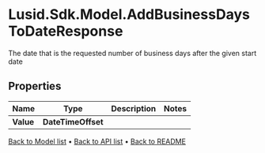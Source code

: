 # Lusid.Sdk.Model.AddBusinessDaysToDateResponse
The date that is the requested number of business days after the given start date

## Properties

Name | Type | Description | Notes
------------ | ------------- | ------------- | -------------
**Value** | **DateTimeOffset** |  | 

[Back to Model list](../README.md#documentation-for-models) &#8226; [Back to API list](../README.md#documentation-for-api-endpoints) &#8226; [Back to README](../README.md)

